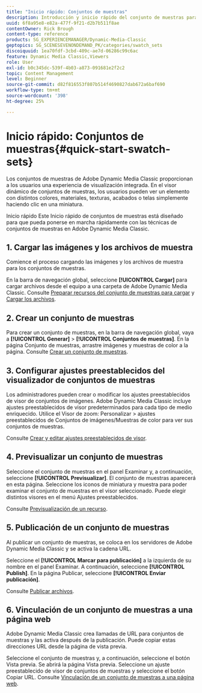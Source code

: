 ```yaml
---
title: "Inicio rápido: Conjuntos de muestras"
description: Introducción y inicio rápido del conjunto de muestras para ayudarle a ponerse en marcha rápidamente con Adobe Dynamic Media Classic.
uuid: 6f8a95e8-e82a-477f-9f21-d2b7b511f8ae
contentOwner: Rick Brough
content-type: reference
products: SG_EXPERIENCEMANAGER/Dynamic-Media-Classic
geptopics: SG_SCENESEVENONDEMAND_PK/categories/swatch_sets
discoiquuid: 1ea70fdf-3cbd-409c-ae7d-06286c99c6ac
feature: Dynamic Media Classic,Viewers
role: User
exl-id: b0c345dc-539f-4b03-a873-091681e2f2c2
topic: Content Management
level: Beginner
source-git-commit: d82f816553f807b514f4690827dab672a6baf690
workflow-type: tm+mt
source-wordcount: '398'
ht-degree: 25%

---
```


# Inicio rápido: Conjuntos de muestras{#quick-start-swatch-sets}

Los conjuntos de muestras de Adobe Dynamic Media Classic proporcionan a los usuarios una experiencia de visualización integrada. En el visor dinámico de conjuntos de muestras, los usuarios pueden ver un elemento con distintos colores, materiales, texturas, acabados o telas simplemente haciendo clic en una miniatura.

Inicio rápido Este Inicio rápido de conjuntos de muestras está diseñado para que pueda ponerse en marcha rápidamente con las técnicas de conjuntos de muestras en Adobe Dynamic Media Classic.

## 1. Cargar las imágenes y los archivos de muestra

Comience el proceso cargando las imágenes y los archivos de muestra para los conjuntos de muestras.

En la barra de navegación global, seleccione **[!UICONTROL Cargar]** para cargar archivos desde el equipo a una carpeta de Adobe Dynamic Media Classic. Consulte [Preparar recursos del conjunto de muestras para cargar](preparing-swatch-set-assets-upload.md#preparing-swatch-set-assets-for-upload) y [Cargar los archivos](uploading-files.md#uploading-your-files).

## 2. Crear un conjunto de muestras

Para crear un conjunto de muestras, en la barra de navegación global, vaya a **[!UICONTROL Generar]** > **[!UICONTROL Conjuntos de muestras]**. En la página Conjunto de muestras, arrastre imágenes y muestras de color a la página. Consulte [Crear un conjunto de muestras](creating-swatch-set.md#creating-a-swatch-set).

## 3. Configurar ajustes preestablecidos del visualizador de conjuntos de muestras

Los administradores pueden crear o modificar los ajustes preestablecidos de visor de conjuntos de imágenes. Adobe Dynamic Media Classic incluye ajustes preestablecidos de visor predeterminados para cada tipo de medio enriquecido. Utilice el Visor de zoom: Personalizar > ajustes preestablecidos de Conjuntos de imágenes/Muestras de color para ver sus conjuntos de muestras.

Consulte [Crear y editar ajustes preestablecidos de visor](application-setup.md#adding-and-editing-viewer-presets).

## 4. Previsualizar un conjunto de muestras

Seleccione el conjunto de muestras en el panel Examinar y, a continuación, seleccione **[!UICONTROL Previsualizar]**. El conjunto de muestras aparecerá en esta página. Seleccione los iconos de miniatura y muestra para poder examinar el conjunto de muestras en el visor seleccionado. Puede elegir distintos visores en el menú Ajustes preestablecidos.

Consulte [Previsualización de un recurso](previewing-asset.md#previewing-an-asset).

## 5. Publicación de un conjunto de muestras

Al publicar un conjunto de muestras, se coloca en los servidores de Adobe Dynamic Media Classic y se activa la cadena URL.

Seleccione el **[!UICONTROL Marcar para publicación]** a la izquierda de su nombre en el panel Examinar. A continuación, seleccione **[!UICONTROL Publish]**. En la página Publicar, seleccione **[!UICONTROL Enviar publicación]**.

Consulte [Publicar archivos](publishing-files.md#publishing-files).

## 6. Vinculación de un conjunto de muestras a una página web

Adobe Dynamic Media Classic crea llamadas de URL para conjuntos de muestras y las activa después de la publicación. Puede copiar estas direcciones URL desde la página de vista previa.

Seleccione el conjunto de muestras y, a continuación, seleccione el botón Vista previa. Se abrirá la página Vista previa. Seleccione un ajuste preestablecido de visor de conjuntos de muestras y seleccione el botón Copiar URL. Consulte [Vinculación de un conjunto de muestras a una página web](linking-swatch-set-web-page.md#linking-a-swatch-set-to-a-web-page).
